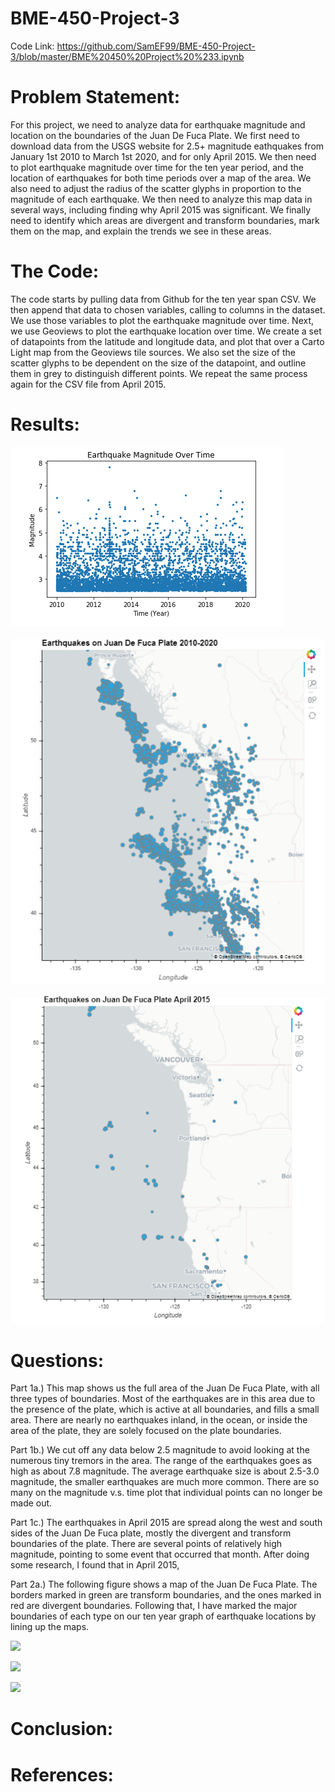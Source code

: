 # BME-450-Project-3

Code Link: https://github.com/SamEF99/BME-450-Project-3/blob/master/BME%20450%20Project%20%233.ipynb

# Problem Statement:

For this project, we need to analyze data for earthquake magnitude and location on the boundaries of the Juan De Fuca Plate. We first need to download data from the USGS website for 2.5+ magnitude eathquakes from January 1st 2010 to March 1st 2020, and for only April 2015. We then need to plot earthquake magnitude over time for the ten year period, and the location of earthquakes for both time periods over a map of the area. We also need to adjust the radius of the scatter glyphs in proportion to the magnitude of each earthquake. We then need to analyze this map data in several ways, including finding why April 2015 was significant. We finally need to identify which areas are divergent and transform boundaries, mark them on the map, and explain the trends we see in these areas. 

# The Code: 

The code starts by pulling data from Github for the ten year span CSV. We then append that data to chosen variables, calling to columns in the dataset. We use those variables to plot the earthquake magnitude over time. Next, we use Geoviews to plot the earthquake location over time. We create a set of datapoints from the latitude and longitude data, and plot that over a Carto Light map from the Geoviews tile sources. We also set the size of the scatter glyphs to be dependent on the size of the datapoint, and outline them in grey to distinguish different points. We repeat the same process again for the CSV file from April 2015.

# Results:

![](BME450_Project_3_Fig_1.PNG)

![](BME450_Project_3_Fig_2.PNG)

![](BME450_Project_3_Fig_3.PNG)

# Questions:

Part 1a.) This map shows us the full area of the Juan De Fuca Plate, with all three types of boundaries. Most of the earthquakes are in this area due to the presence of the plate, which is active at all boundaries, and fills a small area. There are nearly no earthquakes inland, in the ocean, or inside the area of the plate, they are solely focused on the plate boundaries.

Part 1b.) We cut off any data below 2.5 magnitude to avoid looking at the numerous tiny tremors in the area. The range of the earthquakes goes as high as about 7.8 magnitude. The average earthquake size is about 2.5-3.0 magnitude, the smaller earthquakes are much more common. There are so many on the magnitude v.s. time plot that individual points can no longer be made out.

Part 1c.) The earthquakes in April 2015 are spread along the west and south sides of the Juan De Fuca plate, mostly the divergent and transform boundaries of the plate. There are several points of relatively high magnitude, pointing to some event that occurred that month. After doing some research, I found that in April 2015,

Part 2a.) The following figure shows a map of the Juan De Fuca Plate. The borders marked in green are transform boundaries, and the ones marked in red are divergent boundaries. Following that, I have marked the major boundaries of each type on our ten year graph of earthquake locations by lining up the maps.

![](BME450_Project_2_Fig_4.PNG)

![](BME450_Project_2_Fig_5.PNG)

![](BME450_Project_2_Fig_6.PNG)

# Conclusion:

# References:
